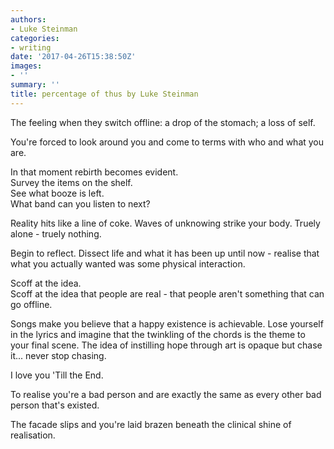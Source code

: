 ```yaml
---
authors:
- Luke Steinman
categories:
- writing
date: '2017-04-26T15:38:50Z'
images:
- ''
summary: ''
title: percentage of thus by Luke Steinman
---
```

The feeling when they switch offline: a drop of the stomach; a loss of self.<br>

You're forced to look around you and come to terms with who and what you are.<br>

In that moment rebirth becomes evident.<br>
Survey the items on the shelf.<br>
See what booze is left.<br>
What band can you listen to next?<br>

Reality hits like a line of coke.  Waves of unknowing strike your body.  Truely alone - truely nothing.

Begin to reflect.  Dissect life and what it has been up until now - realise that what you actually wanted was some physical interaction.  

Scoff at the idea.<br>
Scoff at the idea that people  are real - that people aren't something that can go offline.<br>

Songs make you believe that a happy existence is achievable.  Lose yourself in the lyrics and imagine that the twinkling of the chords is the theme to your final scene.  The idea of instilling hope through art is opaque but chase it... never stop chasing.  

I love you 'Till the End. 

To realise you're a bad person and are exactly the same as every other bad person that's existed.  

The facade slips and you're laid brazen beneath the clinical shine of realisation.